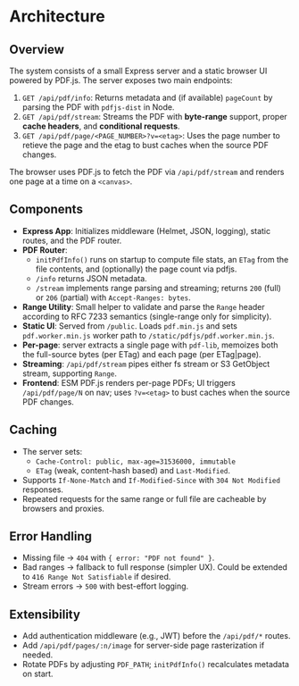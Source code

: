 # Architecture

## Overview

The system consists of a small Express server and a static browser UI powered by PDF.js. The server exposes two main endpoints:

1. `GET /api/pdf/info`: Returns metadata and (if available) `pageCount` by parsing the PDF with `pdfjs-dist` in Node.
2. `GET /api/pdf/stream`: Streams the PDF with **byte-range** support, proper **cache headers**, and **conditional requests**.
3. `GET /api/pdf/page/<PAGE_NUMBER>?v=<etag>`: Uses the page number to retieve the page and the etag to bust caches when the source PDF changes.

The browser uses PDF.js to fetch the PDF via `/api/pdf/stream` and renders one page at a time on a `<canvas>`.

## Components

- **Express App**: Initializes middleware (Helmet, JSON, logging), static routes, and the PDF router.
- **PDF Router**:
  - `initPdfInfo()` runs on startup to compute file stats, an `ETag` from the file contents, and (optionally) the page count via pdfjs.
  - `/info` returns JSON metadata.
  - `/stream` implements range parsing and streaming; returns `200` (full) or `206` (partial) with `Accept-Ranges: bytes`.
- **Range Utility**: Small helper to validate and parse the `Range` header according to RFC 7233 semantics (single-range only for simplicity).
- **Static UI**: Served from `/public`. Loads `pdf.min.js` and sets `pdf.worker.min.js` worker path to `/static/pdfjs/pdf.worker.min.js`.
- **Per-page**: server extracts a single page with `pdf-lib`, memoizes both the full-source bytes (per ETag) and each page (per ETag|page).
- **Streaming**: `/api/pdf/stream` pipes either fs stream or S3 GetObject stream, supporting `Range`.
- **Frontend**: ESM PDF.js renders per-page PDFs; UI triggers `/api/pdf/page/N` on nav; uses `?v=<etag>` to bust caches when the source PDF changes.

## Caching
- The server sets:
  - `Cache-Control: public, max-age=31536000, immutable`
  - `ETag` (weak, content-hash based) and `Last-Modified`.
- Supports `If-None-Match` and `If-Modified-Since` with `304 Not Modified` responses.
- Repeated requests for the same range or full file are cacheable by browsers and proxies.

## Error Handling
- Missing file → `404` with `{ error: "PDF not found" }`.
- Bad ranges → fallback to full response (simpler UX). Could be extended to `416 Range Not Satisfiable` if desired.
- Stream errors → `500` with best-effort logging.

## Extensibility
- Add authentication middleware (e.g., JWT) before the `/api/pdf/*` routes.
- Add `/api/pdf/pages/:n/image` for server-side page rasterization if needed.
- Rotate PDFs by adjusting `PDF_PATH`; `initPdfInfo()` recalculates metadata on start.
